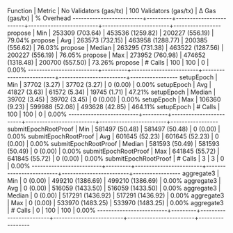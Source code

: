 Function                 | Metric  | No Validators (gas/tx) | 100 Validators (gas/tx) |         Δ Gas (gas/tx) |   % Overhead
-------------------------+---------+------------------------+-------------------------+------------------------+-----------------
propose                  | Min     |     253309 (703.64)    |      453536 (1259.82)   |     200227 (556.19)    |      79.04%
propose                  | Avg     |     263573 (732.15)    |      463958 (1288.77)   |     200385 (556.62)    |      76.03%
propose                  | Median  |     263295 (731.38)    |      463522 (1287.56)   |     200227 (556.19)    |      76.05%
propose                  | Max     |     273952 (760.98)    |      474652 (1318.48)   |     200700 (557.50)    |      73.26%
propose                  | # Calls |                    100 |                     100 |                      0 |       0.00%
-------------------------+---------+------------------------+-------------------------+------------------------+-----------------
setupEpoch               | Min     |      37702 (3.27)      |       37702 (3.27)      |          0 (0.00)      |       0.00%
setupEpoch               | Avg     |      41827 (3.63)      |       61572 (5.34)      |      19745 (1.71)      |      47.21%
setupEpoch               | Median  |      39702 (3.45)      |       39702 (3.45)      |          0 (0.00)      |       0.00%
setupEpoch               | Max     |     106360 (9.23)      |      599988 (52.08)     |     493628 (42.85)     |     464.11%
setupEpoch               | # Calls |                    100 |                     100 |                      0 |       0.00%
-------------------------+---------+------------------------+-------------------------+------------------------+-----------------
submitEpochRootProof     | Min     |     581497 (50.48)     |      581497 (50.48)     |          0 (0.00)      |       0.00%
submitEpochRootProof     | Avg     |     601645 (52.23)     |      601645 (52.23)     |          0 (0.00)      |       0.00%
submitEpochRootProof     | Median  |     581593 (50.49)     |      581593 (50.49)     |          0 (0.00)      |       0.00%
submitEpochRootProof     | Max     |     641845 (55.72)     |      641845 (55.72)     |          0 (0.00)      |       0.00%
submitEpochRootProof     | # Calls |                      3 |                       3 |                      0 |       0.00%
-------------------------+---------+------------------------+-------------------------+------------------------+-----------------
aggregate3               | Min     |          0 (0.00)      |      499210 (1386.69)   |     499210 (1386.69)   |       0.00%
aggregate3               | Avg     |          0 (0.00)      |      516059 (1433.50)   |     516059 (1433.50)   |       0.00%
aggregate3               | Median  |          0 (0.00)      |      517291 (1436.92)   |     517291 (1436.92)   |       0.00%
aggregate3               | Max     |          0 (0.00)      |      533970 (1483.25)   |     533970 (1483.25)   |       0.00%
aggregate3               | # Calls |                      0 |                     100 |                    100 |       0.00%
-------------------------+---------+------------------------+-------------------------+------------------------+-----------------
